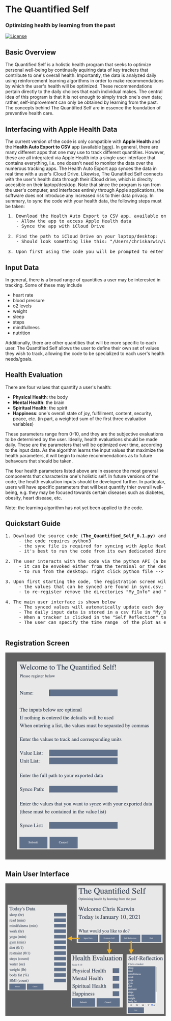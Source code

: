 # The Quantified Self 
### Optimizing health by learning from the past

[![License](https://img.shields.io/badge/license-MIT-blue.svg)](../../)

## Basic Overview <br />
The Quantified Self is a holistic health program that seeks to optimize personal well-being by continually aquiring data of key trackers that contribute to one's overall health. Importantly, the data is analyzed daily using reinforcement learning algorithms in order to make recommendations by which the user's health will be optimized. These recommendations pertain directly to the daily choices that each individual makes. The central idea of this program is that it is not enough to simply track one's own data; rather, self-improvement can only be obtained by learning from the past. The concepts behind The Quantified Self are in essence the foundation of preventive health care. 

## Interfacing with Apple Health Data <br />

The current version of the code is only compatible with **Apple Health** and the **Health Auto Export to CSV** app (available [here](https://apps.apple.com/us/app/health-auto-export-to-csv/id1115567069)). In general, there are many different apps that one may use to track different quantities. However, these are all integrated via Apple Health into a single user interface that contains everything, i.e. one doesn't need to monitor the data over the numerous tracking apps. The Health Auto Export app synces the data in real time with a user's iCloud Drive. Likewise, The Qunatified Self connects with the user's health data through their iCloud drive, which is direclty accesible on their laptop/desktop. Note that since the program is ran from the user's computer, and interfaces entirely through Apple applications, the software does not introduce any increased risk to thier data privacy. In summary, to sync the code with your health data, the following steps must be taken:


<pre>
 1. Download the Health Auto Export to CSV app, available on Apple iPhone and Apple Watch
    - Allow the app to access Apple Health data
    - Synce the app with iCloud Drive
  
 2. Find the path to iCloud Drive on your laptop/desktop:
    - Should look something like this: "/Users/chriskarwin/Library/Mobile Documents/iCloud~com~ifunography~HealthExport/Documents/"
  
 3. Upon first using the code you will be prompted to enter the above path 
</pre>

## Input Data <br />

In general, there is a broad range of quantities a user may be interested in tracking. Some of these may include

* heart rate
* blood pressure
* o2 levels
* weight
* sleep
* steps
* mindfullness
* nutrition

Additionally, there are other quantities that will be more specific to each user. The Quantified Self allows the user to define their own set of values they wish to track, allowing the code to be specialized to each user's health needs/goals.

## Health Evaluation <br />

There are four values that quantify a user's health: 

* **Physical Health**: the body
* **Mental Health**: the brain
* **Spiritual Health**: the spirit
* **Happiness**: one's overall state of joy, fulfillment, content, security, peace, etc. (in part, a weighted sum of the first three evaluation variables)

These parameters range from 0-10, and they are the subjective evaluations to be determined by the user. Ideally, health evaluations should be made daily. These are the parameters that will be optimized over time, according to the input data. As the algorithm learns the input values that maximize the health parameters, it will begin to make recommendations as to future behavours that should be taken. 

The four health parameters listed above are in essence the most general components that characterize one's holistic self. In future versions of the code, the health evaluation inputs should be developed further. In particular, users will have specific parameters that will best quantify thier overall well-being, e.g. they may be focused towards certain diseases such as diabetes, obesity, heart disease, etc. 

Note: the learning algorithm has not yet been applied to the code. 

## Quickstart Guide <br />

<pre>
1. Download the source code (<b>The_Quantified_Self_0.1.py</b>) and the sync file (<b>sync.csv</b>)
     - the code requires python3
     - the sync file is required for syncing with Apple Health data
     - it's best to run the code from its own dedicated directory

2. The user interacts with the code via the python API (a better option will be available in future versions of the code)
     - it can be envoked either from the terminal or the desktop
     - to run from the desktop: right click python file --> Get Info --> Open with --> set to Python Launcher 3
     
3. Upon first starting the code, the registration screen will appear, as shown below
     - the values that can be synced are found in sync.csv; I've only added a few, but more can easily be added
     - to re-register remove the directories "My_Info" and "My_Data" (a better option will be available in future versions of the code)

4. The main user interface is shown below
     - The synced values will automatically update each day
     - The daily input data is stored in a csv file in "My_Data", and can be directly modified if needed (a better option will be available in future versions of the code)
     - When a tracker is clicked in the "Self Reflection" tab, a plot will appear showing the data
     - The user can specify the time range  of the plot as either day (D), week (W), month (M), year (Y), or all data (A)

</pre>

## Registration Screen

<p align="center">
<img width="600"  src="Images/registration.png">
</p>

## Main User Interface

<p align="center">
<img width="600"  src="Images/main_overview.png">
</p>

